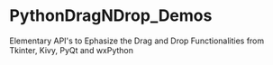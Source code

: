 # PythonDragNDrop_Demos
Elementary API's to Ephasize the Drag and Drop Functionalities from Tkinter, Kivy, PyQt and wxPython
